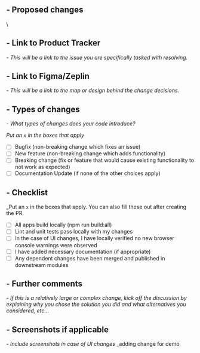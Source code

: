 ## - Proposed changes
\

## - Link to Product Tracker
*- This will be a link to the issue you are specifically tasked with resolving.*

## - Link to Figma/Zeplin

*- This will be a link to the map or design behind the change decisions.*

## - Types of changes

*- What types of changes does your code introduce?*

_Put an `x` in the boxes that apply_

- [ ] Bugfix (non-breaking change which fixes an issue)
- [ ] New feature (non-breaking change which adds functionality)
- [ ] Breaking change (fix or feature that would cause existing functionality to not work as expected)
- [ ] Documentation Update (if none of the other choices apply)

## - Checklist

_Put an `x` in the boxes that apply. You can also fill these out after creating the PR.

- [ ] All apps build locally (npm run build:all)
- [ ] Lint and unit tests pass locally with my changes
- [ ] In the case of UI changes, I have locally verified no new browser console warnings were observed
- [ ] I have added necessary documentation (if appropriate)
- [ ] Any dependent changes have been merged and published in downstream modules

## - Further comments

*- If this is a relatively large or complex change, kick off the discussion by explaining why you chose the solution you did and what alternatives you considered, etc...*

## - Screenshots if applicable

*- Include screenshots in case of UI changes*
_adding change for demo

